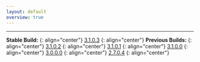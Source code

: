 ```yaml
---
layout: default
overview: true
---
```


---

**Stable Build:**
{: align="center"}
[3.1.0.3](http://bit.ly/2KLkoQQ)
{: align="center"}
**Previous Builds:**
{: align="center"}
[3.1.0.2](http://bit.ly/2LLFVNR)
{: align="center"}
[3.1.0.1](http://bit.ly/2A5HuSf)
{: align="center"}
[3.1.0.0](http://bit.ly/2JLetdW)
{: align="center"}
[3.0.0.0](http://bit.ly/2JMg9nB)
{: align="center"}
[2.7.0.4](http://bit.ly/2uCBqLR)
{: align="center"}